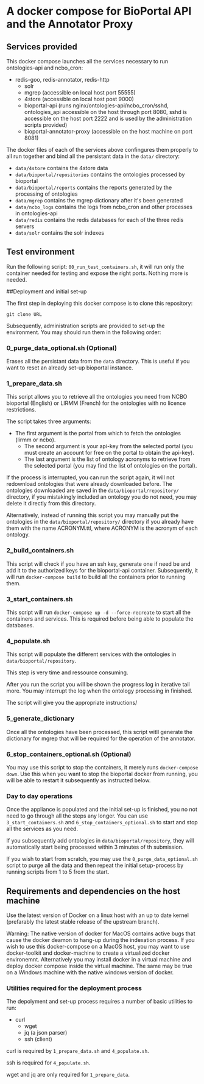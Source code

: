 
# A docker compose for BioPortal API and the Annotator Proxy

## Services provided
This docker compose launches all the services necessary to run ontologies-api and ncbo_cron:
- redis-goo, redis-annotator, redis-http
  - solr
  - mgrep (accessible on local host port 55555)
  - 4store (accessible on local host post 9000)
  - bioportal-api (runs nginx/ontologies-api/ncbo_cron/sshd, ontologies_api accessible on the host through port 8080, sshd is accessible on the host port 2222 and is used by the administration scripts provided) 
  - bioportal-annotator-proxy (accessible on the host machine on port 8081)

The docker files of each of the services above confingures them properly to all run together and bind all the persistant data in the `data/` directory:
- `data/4store` contains the 4store data
- `data/bioportal/repositories` contains the ontologies processed by bioportal 
- `data/bioportal/reports` contains the reports generated by the processing of ontologies
- `data/mgrep` contains the mgrep dictionary after it's been generated
- `data/ncbo_logs` contains the logs from ncbo_cron and other processes in ontologies-api
- `data/redis` contains the redis databases for each of the three redis servers
- `data/solr` contains the solr indexes




## Test environment

Run the following script: `00_run_test_containers.sh`, it will run only the container needed for testing and expose the right ports. Nothing more is needed.



##Deployment and initial set-up

The first step in deploying this docker compose is to clone this repository:
```
git clone URL
```

Subsequently, administration scripts are provided to set-up the environment. You may should run them in the following order:



### 0_purge_data_optional.sh (Optional)

Erases all the persistant data from the `data` directory. This is useful if you want to reset an already set-up bioportal instance. 

### 1_prepare_data.sh

This script allows you to retrieve all the ontologies you need from NCBO bioportal (English) or LIRMM (French) for the ontologies with no licence restrictions. 

The script takes three arguments:
- The first argument is the portal from which to fetch the ontologies (lirmm or ncbo).
  - The second argument is your api-key from the selected portal (you must create an account for free on the portal to obtain the api-key). 
  - The last argument is the list of ontology acronyms to retrieve from the selected portal (you may find the list of ontologies on the portal). 

If the process is interrupted, you can run the script again, it will not redownload ontologies that were already downloaded before. The ontologies downloaded are saved in the `data/bioportal/repository/` directory, if you mistakingly included an ontology you do not need, you may delete it directly from this directory. 

Alternatively, instead of running this script you may manually put the ontologies in the `data/bioportal/repository/` directory if you already have them with the name ACRONYM.ttl, where ACRONYM is the acronym of each ontology.

### 2_build_containers.sh 
This script will check if you have an ssh key, generate one if need be and add it to the authorized keys for the bioportal-api container. Subsequently, it will run `docker-compose build` to build all the containers prior to running them.

### 3_start_containers.sh
This script will run `docker-compose up -d --force-recreate` to start all the containers and services. This is required before being able to populate the databases. 

### 4_populate.sh 
This script will populate the different services with the ontologies in `data/bioportal/repository`. 

This step is very time and ressource consuming. 

After you run the script you will be shown the progress log in iterative tail more. You may interrupt the log when the ontology processing in finished. 

The script will give you the appropriate instructions/

### 5_generate_dictionary

Once all the ontologies have been processed, this script witll generate the dictionary for mgrep that will be required for the operation of the annotator.

### 6_stop_containers_optional.sh (Optional) 
You may use this script to stop the containers, it merely runs `docker-compose down`. Use this when you want to stop the bioportal docker from running, you will be able to restart it subsequently as instructed below. 

### Day to day operations
Once the appliance is populated and the initial set-up is finished, you no not need to go through all the steps any longer. You can use `3_start_containers.sh` and `6_stop_containers_optional.sh` to start and stop all the services as you need. 

If you subsequently add ontologies in `data/bioportal/repository`, they will automatically start being processed within 3 minutes of th submission. 

If you wish to start from scratch, you may use the `0_purge_data_optional.sh` script to purge all the data and then repeat the initial setup-process by running scripts from 1 to 5 from the start.

## Requirements and dependencies on the host machine

Use the latest version of Docker on a linux host with an up to date kernel (prefarably the latest stable release of the upstream branch). 

Warning: The native version of docker for MacOS contains active bugs that cause the docker deamon to hang-up during the indexation process. If you wish to use this docker-compose on a MacOS host, you may want to use docker-toolkit and docker-machine to create a virtualized docker environemnt. Alternatively you may install docker in a virtual machine and deploy docker compose inside the virtual machine. The same may be true on a Windows machine with the native windows version of docker. 

### Utilities required for the deployment process
The depolyment and set-up process requires a number of basic utilities to run:
- curl 
  - wget
  - jq (a json parser) 
  - ssh (client)


curl is required by `1_prepare_data.sh` and `4_populate.sh`.

ssh is required for `4_populate.sh`.

wget and jq are only required for `1_prepare_data`. 
